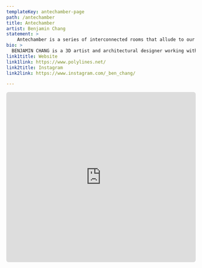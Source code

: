 ```yaml
---
templateKey: antechamber-page
path: /antechamber
title: Antechamber
artist: Benjamin Chang
statement: >
    Antechamber is a series of interconnected rooms that allude to our perception of choice. Architectural thresholds enact as unmanifested potentials that are revealed through the agency of the experiencer. All forms of encounter can only be relative to the deep-seated nothingness at our point of origin (0,0,0). With the opening of each door, the novelty of perception emerges. Amidst the seeming chaos of being, there are coordinates on the fabric of time that ask us to reflect upon the space we embody and the spaces that surround us. In the end, the question of choice is to be questioned – as all paths converge and all things connect.
bio: >
  BENJAMIN CHANG is a 3D artist and architectural designer working with digital media, spatial perception, geometry, and ritual practices as storytelling devices that question our innate ontological dilemmas. Deeply invested in the social and philosophical vision of Cosmopolitanism, his practice aims to dissolve the culturally imposed boundaries embedded in the superstructure of materialism. Perplexed by the representations of reality, he is on a journey to catalog the matrix. Chang holds a Master of Architecture from the University of Toronto and a Bachelor of Design from OCAD University.
link1title: Website
link1link: https://www.polylines.net/
link2title: Instagram
link2link: https://www.instagram.com/_ben_chang/

---
```


<div style="padding:90% 0 0 0;position:relative;">
  <iframe frameBorder="0" scrolling="no" style="position:absolute;top:0;left:0;width:100%;height:100%;border-radius: 6px;" src="https://vidgi.github.io/antechamber/01.html"></iframe>
</div>

